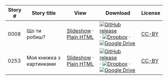 Story # | Story title | View | Download | License
-------- | -----------  |:-------:| ---------------- | -------
0008 | Що ти робиш? | <a href="https://global-asp.github.io/stories/uk/0008_що-ти-робиш_slides.html" target="_blank">Slideshow</a> · [Plain HTML](https://global-asp.github.io/stories/uk/0008_що-ти-робиш.html) | [![GitHub release](https://cloud.githubusercontent.com/assets/9295750/9483128/0e089e5e-4b51-11e5-98ca-6da5cef156a7.png "GitHub release")]() · [![Dropbox](https://cloud.githubusercontent.com/assets/9295750/10150606/3f5ae2dc-65f5-11e5-8f63-841c51cc1cde.png "Dropbox")]() · [![Google Drive](https://cloud.githubusercontent.com/assets/9295750/9473522/1d6fdde4-4b10-11e5-98f5-aa6c6b04a08e.png "Google Drive")]() | [CC-BY](https://creativecommons.org/licenses/by/3.0/)
0253 | Моя книжка з картинками | <a href="https://global-asp.github.io/stories/uk/0253_моя-книжка-з-картинками_slides.html" target="_blank">Slideshow</a> · [Plain HTML](https://global-asp.github.io/stories/uk/0253_моя-книжка-з-картинками.html) | [![GitHub release](https://cloud.githubusercontent.com/assets/9295750/9483128/0e089e5e-4b51-11e5-98ca-6da5cef156a7.png "GitHub release")]() · [![Dropbox](https://cloud.githubusercontent.com/assets/9295750/10150606/3f5ae2dc-65f5-11e5-8f63-841c51cc1cde.png "Dropbox")]() · [![Google Drive](https://cloud.githubusercontent.com/assets/9295750/9473522/1d6fdde4-4b10-11e5-98f5-aa6c6b04a08e.png "Google Drive")]() | [CC-BY](https://creativecommons.org/licenses/by/3.0/)
